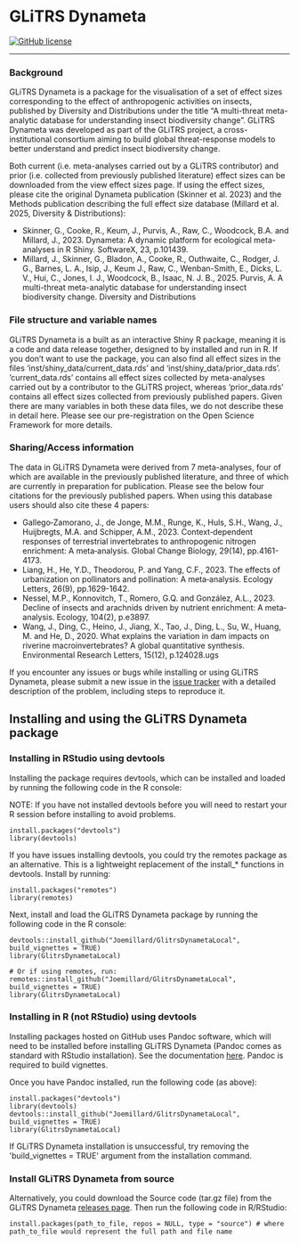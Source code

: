 # GLiTRS Dynameta

<!-- badges: start -->
[![GitHub license](https://img.shields.io/github/license/Naereen/StrapDown.js.svg)](https://github.com/Joemillard/GlitrsDynametaLocal/blob/master/LICENSE.md)
<!-- badges: end -->

***

### Background

GLiTRS Dynameta is a package for the visualisation of a set of effect sizes corresponding to the effect of anthropogenic activities on insects, published by Diversity and Distributions under the title “A multi-threat meta-analytic database for understanding insect biodiversity change”. GLiTRS Dynameta was developed as part of the GLiTRS project, a cross-institutional consortium aiming to build global threat-response models to better understand and predict insect biodiversity change.

Both current (i.e. meta-analyses carried out by a GLiTRS contributor) and prior (i.e. collected from previously published literature) effect sizes can be downloaded from the view effect sizes page. If using the effect sizes, please cite the original Dynameta publication (Skinner et al. 2023) and the Methods publication describing the full effect size database (Millard et al. 2025, Diversity & Distributions):

- Skinner, G., Cooke, R., Keum, J., Purvis, A., Raw, C., Woodcock, B.A. and Millard, J., 2023. Dynameta: A dynamic platform for ecological meta-analyses in R Shiny. SoftwareX, 23, p.101439.
- Millard, J., Skinner, G., Bladon, A., Cooke, R., Outhwaite, C., Rodger, J. G., Barnes, L. A., Isip, J., Keum J., Raw, C., Wenban-Smith, E., Dicks, L. V., Hui, C., Jones, I. J., Woodcock, B., Isaac, N. J. B., 2025. Purvis, A. A multi-threat meta-analytic database for understanding insect biodiversity change. Diversity and Distributions

### File structure and variable names
GLiTRS Dynameta is a built as an interactive Shiny R package, meaning it is a code and data release together, designed to by installed and run in R. If you don’t want to use the package, you can also find all effect sizes in the files ‘inst/shiny_data/current_data.rds’ and ‘inst/shiny_data/prior_data.rds’. ’current_data.rds’ contains all effect sizes collected by meta-analyses carried out by a contributor to the GLiTRS project, whereas ‘prior_data.rds’ contains all effect sizes collected from previously published papers. Given there are many variables in both these data files, we do not describe these in detail here. Please see our pre-registration on the Open Science Framework for more details.

### Sharing/Access information
The data in GLiTRS Dynameta were derived from 7 meta-analyses, four of which are available in the previously published literature, and three of which are currently in preparation for publication. Please see the below four citations for the previously published papers. When using this database users should also cite these 4 papers:

- Gallego‐Zamorano, J., de Jonge, M.M., Runge, K., Huls, S.H., Wang, J., Huijbregts, M.A. and Schipper, A.M., 2023. Context‐dependent responses of terrestrial invertebrates to anthropogenic nitrogen enrichment: A meta‐analysis. Global Change Biology, 29(14), pp.4161-4173.
- Liang, H., He, Y.D., Theodorou, P. and Yang, C.F., 2023. The effects of urbanization on pollinators and pollination: A meta‐analysis. Ecology Letters, 26(9), pp.1629-1642.
- Nessel, M.P., Konnovitch, T., Romero, G.Q. and González, A.L., 2023. Decline of insects and arachnids driven by nutrient enrichment: A meta‐analysis. Ecology, 104(2), p.e3897.
- Wang, J., Ding, C., Heino, J., Jiang, X., Tao, J., Ding, L., Su, W., Huang, M. and He, D., 2020. What explains the variation in dam impacts on riverine macroinvertebrates? A global quantitative synthesis. Environmental Research Letters, 15(12), p.124028.ugs

If you encounter any issues or bugs while installing or using GLiTRS Dynameta, please submit a new issue in the [issue tracker](https://github.com/Joemillard/GlitrsDynametaLocal/issues) with a detailed description of the problem, including steps to reproduce it.

<a name="installing-and-using-the-glitrs-dynameta-package"></a>
## Installing and using the GLiTRS Dynameta package 

### Installing in RStudio using devtools
Installing the package requires devtools, which can be installed and loaded by running the following code in the R console:

NOTE: If you have not installed devtools before you will need to restart your R session before installing to avoid problems. 
```
install.packages("devtools")
library(devtools)
```
If you have issues installing devtools, you could try the remotes package as an alternative. This is a lightweight replacement of the install_* functions in devtools. Install by running:
```
install.packages("remotes")
library(remotes)
```

Next, install and load the GLiTRS Dynameta package by running the following code in the R console:
```
devtools::install_github("Joemillard/GlitrsDynametaLocal", build_vignettes = TRUE) 
library(GlitrsDynametaLocal)

# Or if using remotes, run: 
remotes::install_github("Joemillard/GlitrsDynametaLocal", build_vignettes = TRUE) 
library(GlitrsDynametaLocal)
```

### Installing in R (not RStudio) using devtools
Installing packages hosted on GitHub uses Pandoc software, which will need to be installed before installing GLiTRS Dynameta (Pandoc comes as standard with RStudio installation). See the documentation [here](https://pandoc.org/installing.html). Pandoc is required to build vignettes. 

Once you have Pandoc installed, run the following code (as above):
```
install.packages("devtools")
library(devtools)
devtools::install_github("Joemillard/GlitrsDynametaLocal", build_vignettes = TRUE) 
library(GlitrsDynametaLocal)
```
If GLiTRS Dynameta installation is unsuccessful, try removing the 'build_vignettes = TRUE' argument from the installation command. 

### Install GLiTRS Dynameta from source
Alternatively, you could download the Source code (tar.gz file) from the GLiTRS Dynameta [releases page](https://github.com/Joemillard/GlitrsDynametaLocal/releases). Then run the following code in R/RStudio:
```
install.packages(path_to_file, repos = NULL, type = "source") # where path_to_file would represent the full path and file name
```

<br>
